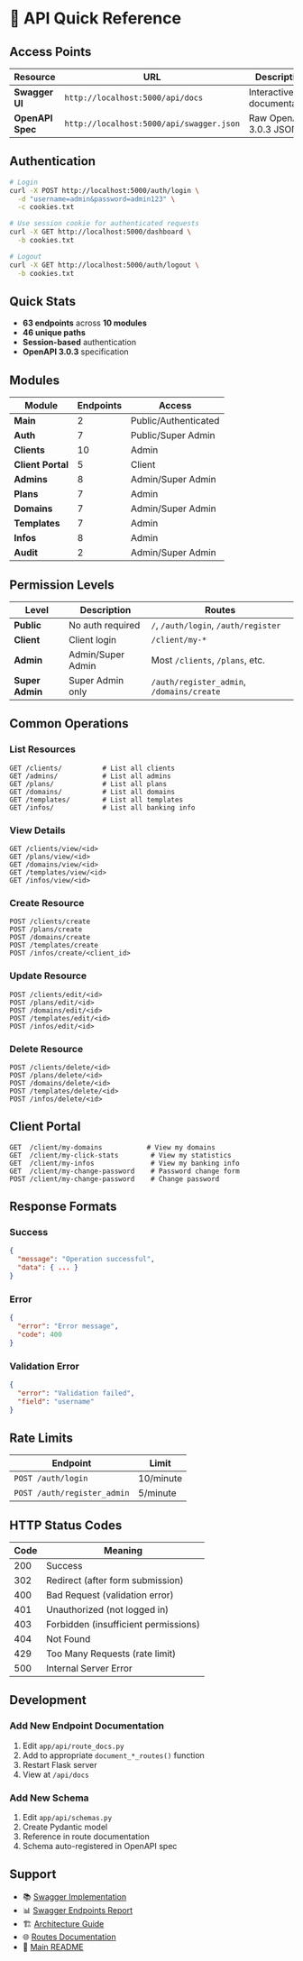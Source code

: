 # 🚀 API Quick Reference

## Access Points

| Resource | URL | Description |
|----------|-----|-------------|
| **Swagger UI** | `http://localhost:5000/api/docs` | Interactive API documentation |
| **OpenAPI Spec** | `http://localhost:5000/api/swagger.json` | Raw OpenAPI 3.0.3 JSON |

## Authentication

```bash
# Login
curl -X POST http://localhost:5000/auth/login \
  -d "username=admin&password=admin123" \
  -c cookies.txt

# Use session cookie for authenticated requests
curl -X GET http://localhost:5000/dashboard \
  -b cookies.txt

# Logout
curl -X GET http://localhost:5000/auth/logout \
  -b cookies.txt
```

## Quick Stats

- **63 endpoints** across **10 modules**
- **46 unique paths**
- **Session-based** authentication
- **OpenAPI 3.0.3** specification

## Modules

| Module | Endpoints | Access |
|--------|-----------|--------|
| **Main** | 2 | Public/Authenticated |
| **Auth** | 7 | Public/Super Admin |
| **Clients** | 10 | Admin |
| **Client Portal** | 5 | Client |
| **Admins** | 8 | Admin/Super Admin |
| **Plans** | 7 | Admin |
| **Domains** | 7 | Admin/Super Admin |
| **Templates** | 7 | Admin |
| **Infos** | 8 | Admin |
| **Audit** | 2 | Admin/Super Admin |

## Permission Levels

| Level | Description | Routes |
|-------|-------------|--------|
| **Public** | No auth required | `/`, `/auth/login`, `/auth/register` |
| **Client** | Client login | `/client/my-*` |
| **Admin** | Admin/Super Admin | Most `/clients`, `/plans`, etc. |
| **Super Admin** | Super Admin only | `/auth/register_admin`, `/domains/create` |

## Common Operations

### List Resources

```
GET /clients/          # List all clients
GET /admins/           # List all admins
GET /plans/            # List all plans
GET /domains/          # List all domains
GET /templates/        # List all templates
GET /infos/            # List all banking info
```

### View Details

```
GET /clients/view/<id>
GET /plans/view/<id>
GET /domains/view/<id>
GET /templates/view/<id>
GET /infos/view/<id>
```

### Create Resource

```
POST /clients/create
POST /plans/create
POST /domains/create
POST /templates/create
POST /infos/create/<client_id>
```

### Update Resource

```
POST /clients/edit/<id>
POST /plans/edit/<id>
POST /domains/edit/<id>
POST /templates/edit/<id>
POST /infos/edit/<id>
```

### Delete Resource

```
POST /clients/delete/<id>
POST /plans/delete/<id>
POST /domains/delete/<id>
POST /templates/delete/<id>
POST /infos/delete/<id>
```

## Client Portal

```
GET  /client/my-domains           # View my domains
GET  /client/my-click-stats        # View my statistics
GET  /client/my-infos              # View my banking info
GET  /client/my-change-password    # Password change form
POST /client/my-change-password    # Change password
```

## Response Formats

### Success

```json
{
  "message": "Operation successful",
  "data": { ... }
}
```

### Error

```json
{
  "error": "Error message",
  "code": 400
}
```

### Validation Error

```json
{
  "error": "Validation failed",
  "field": "username"
}
```

## Rate Limits

| Endpoint | Limit |
|----------|-------|
| `POST /auth/login` | 10/minute |
| `POST /auth/register_admin` | 5/minute |

## HTTP Status Codes

| Code | Meaning |
|------|---------|
| 200 | Success |
| 302 | Redirect (after form submission) |
| 400 | Bad Request (validation error) |
| 401 | Unauthorized (not logged in) |
| 403 | Forbidden (insufficient permissions) |
| 404 | Not Found |
| 429 | Too Many Requests (rate limit) |
| 500 | Internal Server Error |

## Development

### Add New Endpoint Documentation

1. Edit `app/api/route_docs.py`
2. Add to appropriate `document_*_routes()` function
3. Restart Flask server
4. View at `/api/docs`

### Add New Schema

1. Edit `app/api/schemas.py`
2. Create Pydantic model
3. Reference in route documentation
4. Schema auto-registered in OpenAPI spec

## Support

- 📚 [Swagger Implementation](SWAGGER_IMPLEMENTATION.md)
- 📊 [Swagger Endpoints Report](SWAGGER_ENDPOINTS_REPORT.md)
- 🏗️ [Architecture Guide](ARCHITECTURE.md)
- 🌐 [Routes Documentation](ROUTES_DOCUMENTATION.md)
- 📖 [Main README](../README.md)
